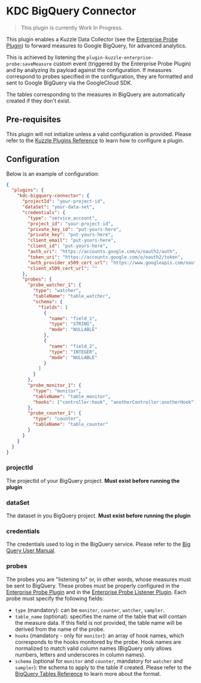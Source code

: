# KDC BigQuery Connector

> This plugin is currently Work In Progress.

This plugin enables a Kuzzle Data Collector (see the [Enterprise Probe Plugin](https://github.com/kuzzleio/kuzzle-enterprise-probe)) to forward measures to Google BigQuery, for advanced analytics.

This is achieved by listening the `plugin-kuzzle-enterprise-probe:saveMeasure` custom event (triggered by the Enterprise Probe Plugin) and by analyzing its payload against the configuration. If measures correspond to probes specified in the configuration, they are formatted and sent to Google BigQuery via the GoogleCloud SDK.

The tables corresponding to the measures in BigQuery are automatically created if they don't exist.

## Pre-requisites

This plugin will not initialize unless a valid configuration is provided. Please refer to the [Kuzzle Plugins Reference](http://docs.kuzzle.io/plugins-reference/managing-plugins/#configuring-plugins) to learn how to configure a plugin.

## Configuration

Below is an example of configuration:

```json
{
  "plugins": {
    "kdc-bigquery-connector": {
      "projectId": "your-project-id",
      "dataSet": "your-data-set",
      "credentials": {
        "type": "service_account",
        "project_id": "your-project-id",
        "private_key_id": "put-yours-here",
        "private_key": "put-yours-here",
        "client_email": "put-yours-here",
        "client_id": "put-yours-here",
        "auth_uri": "https://accounts.google.com/o/oauth2/auth",
        "token_uri": "https://accounts.google.com/o/oauth2/token",
        "auth_provider_x509_cert_url": "https://www.googleapis.com/oauth2/v1/certs",
        "client_x509_cert_url": ""
      },
      "probes": {
        "probe_watcher_1": {
          "type": "watcher",
          "tableName": "table_watcher",
          "schema": {
            "fields": [
              {
                "name": "field_1",
                "type": "STRING",
                "mode": "NULLABLE"
              },
              {
                "name": "field_2",
                "type": "INTEGER",
                "mode": "NULLABLE"
              }
            ]
          }
        },
        "probe_monitor_1": {
          "type": "monitor",
          "tableName": "table_monitor",
          "hooks": ["controller:hook", "anotherController:anotherHook"]
        },
        "probe_counter_1": {
          "type": "counter",
          "tableName": "table_counter"
        }
      }
    }
  }
}
```

### projectId
The projectId of your BigQuery project. **Must exist before running the plugin**

### dataSet
The dataset in you BigQuery project. **Must exist before running the plugin**

### credentials
The credentials used to log in the BigQuery service. Please refer to the [Big Query User Manual](https://googlecloudplatform.github.io/google-cloud-node/#/docs/bigquery/0.9.2/guides/authentication).

### probes
The probes you are "listening to" or, in other words, whose measures must be sent to BigQuery. These probes must be properly configured in the [Enterprise Probe Plugin](https://github.com/kuzzleio/kuzzle-enterprise-probe) and in the [Enterprise Probe Listener Plugin](https://github.com/kuzzleio/kuzzle-enterprise-probe-listener). Each probe must specify the following fields:

* `type` (mandatory): can be `monitor`, `counter`, `watcher`, `sampler`.
* `table_name` (optional): specifies the name of the table that will contain the measure data. If this field is not provided, the table name will be derived from the name of the probe.
* `hooks` (mandatory - only for `monitor`): an array of hook names, which corresponds to the hooks monitored by the probe. Hook names are normalized to match valid column names (BigQuery only allows numbers, letters and underscores in column names).
* `schema` (optional for `monitor` and `counter`, mandatory for `watcher` and `sampler`): the schema to apply to the table if created. Please refer to the [BigQuery Tables Reference](https://cloud.google.com/bigquery/docs/reference/rest/v2/tables#resource) to learn more about the format.
